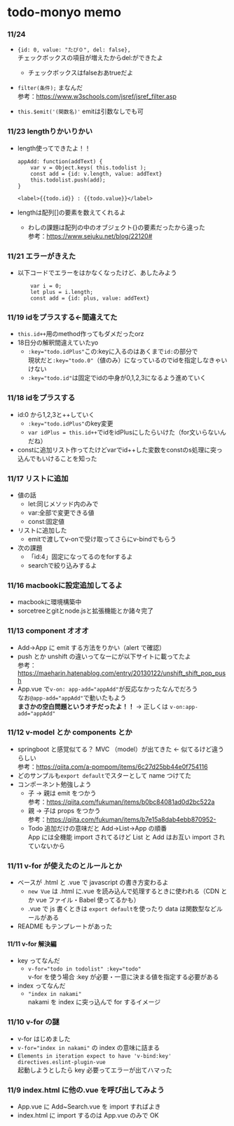 # todo-monyo memo

### 11/24
- `{id: 0, value: "たぴ０", del: false},`<br>
    チェックボックスの項目が増えたからdel:ができたよ
    - チェックボックスはfalseおあtrueだよ

- `filter(条件);` まなんだ<br>
    参考：https://www.w3schools.com/jsref/jsref_filter.asp
- `this.$emit('(関数名)'` emitは引数なしでも可

### 11/23 lengthりかいりかい
- length使ってできたよ！！
    ```
    appAdd: function(addText) {
        var v = Object.keys( this.todolist );
        const add = {id: v.length, value: addText}
        this.todolist.push(add);
    }
    ```
    `<label>{{todo.id}} : {{todo.value}}</label>`

- lengthは配列[]の要素を数えてくれるよ
    - わしの課題は配列の中のオブジェクト{}の要素だったから違った<br>
    参考：https://www.sejuku.net/blog/22120#

### 11/21 エラーがきえた
- 以下コードでエラーをはかなくなったけど、あしたみよう
    ```
        var i = 0;
        let plus = i.length;
        const add = {id: plus, value: addText}
    ```

### 11/19 idをプラスする←間違えてた
- `this.id++`用のmethod作ってもダメだったorz
- 18日分の解釈間違えていたyo
  - `:key="todo.idPlus"`この:keyに入るのはあくまで`id:`の部分で<br>
  現状だと`:key="todo.0"`（値のみ）になっているのでidを指定しなきゃいけない
  - `:key="todo.id"`は固定でidの中身が0,1,2,3になるよう進めていく

### 11/18 idをプラスする
- id:0 から1,2,3と++していく
  - `:key="todo.idPlus"`のkey変更
  - `var idPlus = this.id++`でidをidPlusにしたらいけた（for文いらないんだね）
- constに追加リスト作ってたけどvarでid++した変数をconstのs処理に突っ込んでもいけることを知った

### 11/17 リストに追加
- 値の話
  - let:同じメソッド内のみで
  - var:全部で変更できる値
  - const:固定値
- リストに追加した
  - emitで渡してv-onで受け取ってさらにv-bindでもらう
- 次の課題
  - 「id:4」固定になってるのをforするよ
  - searchで絞り込みするよ

### 11/16 macbookに設定追加してるよ
- macbookに環境構築中
- sorcetreeとgitとnode.jsと拡張機能とか諸々完了

### 11/13 component オオオ

- Add→App に emit する方法をりかい（alert で確認）
- push とか unshift の違いってなーにが以下サイトに載ってたよ<br>
  参考：https://maeharin.hatenablog.com/entry/20130122/unshift_shift_pop_push
- App.vue で`v-on: app-add="appAdd"`が反応なかったなんでだろう<br>
  なお`@app-add="appAdd"`で動いたもよう<br>
  **まさかの空白問題というオチだったよ！！** → 正しくは `v-on:app-add="appAdd"`

### 11/12 v-model とか components とか

- springboot と感覚似てる？ MVC （model）が出てきた ← 似てるけど違うらしい<br>
  参考：https://qiita.com/a-pompom/items/6c27d25bb44e0f754116
- どのサンプルも`export default`でスターとして name つけてた
- コンポーネント勉強しよう
  - 子 → 親は emit をつかう<br>
    参考：https://qiita.com/fukuman/items/b0bc84081ad0d2bc522a
  - 親 → 子は props をつかう<br>
    参考：https://qiita.com/fukuman/items/b7e15a8dab4ebb870952-
  - Todo 追加だけの意味だと Add→List→App の順番<br>
    App には全機能 import されてるけど List と Add はお互い import されていないから

### 11/11 v-for が使えたのとルールとか

- ベースが .html と .vue で javascript の書き方変わるよ
  - `new Vue` は .html に.vue を読み込んで処理するときに使われる（CDN とか vue ファイル・Babel 使ってるかも）
  - .vue で js 書くときは `export default`を使ったり data は関数型などルールがある
- README もテンプレートがあった

#### 11/11 v-for 解決編

- key ってなんだ
  - `v-for="todo in todolist" :key="todo"`<br>
    v-for を使う場合 :key が必要・一意に決まる値を指定する必要がある
- index ってなんだ
  - `"index in nakami"`<br>
    nakami を index に突っ込んで for するイメージ

### 11/10 v-for の謎

- v-for はじめました
- `v-for="index in nakami"` の index の意味に詰まる
- `Elements in iteration expect to have 'v-bind:key' directives.eslint-plugin-vue`<br>
  起動しようとしたら key 必要ってエラーが出てハマった

### 11/9 index.html に他の.vue を呼び出してみよう

- App.vue に Add~Search.vue を import すればよき
- index.html に import するのは App.vue のみで OK

